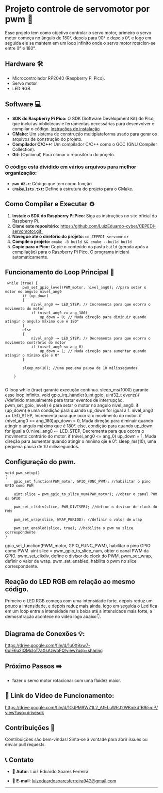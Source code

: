 # Projeto controle de servomotor por pwm 🚀

Esse projeto tem como objetivo controlar o servo motor, primeiro o servo motor começa no ângulo de 180°, depois para 90° e depois 0°, e logo em seguida ele se mantem em um loop infinito onde o servo motor rotacion-se entre 0° e 180°.

## Hardware 🛠️

- Microcontrolador RP2040 (Raspberry Pi Pico).
- Servo motor
- LED RGB.

## Software 💻

* **SDK do Raspberry Pi Pico:** O SDK (Software Development Kit) do Pico, que inclui as bibliotecas e ferramentas necessárias para desenvolver e compilar o código. [Instruções de instalação](https://www.raspberrypi.com/documentation/pico/getting-started/)
* **CMake:** Um sistema de construção multiplataforma usado para gerar os arquivos de construção do projeto.
* **Compilador C/C++:**  Um compilador C/C++ como o GCC (GNU Compiler Collection).
* **Git:** (Opcional) Para clonar o repositório do projeto.


### O código está dividido em vários arquivos para melhor organização:

- **`pwm_02.c`**: Código que tem como função
- **`CMakeLists.txt`:** Define a estrutura do projeto para o CMake.



## Como Compilar e Executar ⚙️

1. **Instale o SDK do Raspberry Pi Pico:** Siga as instruções no site oficial do Raspberry Pi.
2. **Clone este repositório:** https://github.com/LuizEduardo-cyber/CEPEDI-servomotor.git`
3. **Navegue até o diretório do projeto:** `cd CEPEDI-servomotor`
4. **Compile o projeto:** `cmake -B build && cmake --build build`
5. **Copie para o Pico:** Copie o conteúdo da pasta `build` (gerada após a compilação) para o Raspberry Pi Pico. O programa iniciará automaticamente.


## Funcionamento do Loop Principal 🔄 
```
 while (true) {
        pwm_set_gpio_level(PWM_motor, nivel_ang0); //para setar o motor no angulo nivel_ang0
        if (up_down) 
        {
            nivel_ang0 += LED_STEP; // Incrementa para que ocorra o movimento do motor
            if (nivel_ang0 >= ang_180)
                up_down = 0; // Muda direção para diminuir quando atingir o angulo máximo que é 180°
        }
        else
        {
            nivel_ang0 -= LED_STEP; // Decrementa para que ocorra o movimento contrário do motor
            if (nivel_ang0 <= ang_0)
                up_down = 1; // Muda direção para aumentar quando atingir o mínimo qie é 0°
        }
        
        sleep_ms(10); //uma pequena pausa de 10 milissegundos

    }
   
  ```
O loop while (true) garante execução contínua. sleep_ms(1000) garante esse loop infinito.  void gpio_irq_handler(uint gpio, uint32_t events){ //definido manualmente para tratar eventos de interrupção.  pwm_set_gpio_level() é para setar o motor no angulo nivel_ang0.   if (up_down) é uma condição para quando up_down for igual a 1.  nivel_ang0 += LED_STEP,  Incrementa para que ocorra o movimento do motor.  if (nivel_ang0 >= ang_180)up_down = 0, Muda direção para diminuir quando atingir o angulo máximo que é 180°.  else, condição para quando up_down for igual a 0.  nivel_ang0 -= LED_STEP, Decrementa para que ocorra o movimento contrário do motor.    if (nivel_ang0 <= ang_0) up_down = 1,  Muda direção para aumentar quando atingir o mínimo qie é 0°.     sleep_ms(10), uma pequena pausa de 10 milissegundos.

## Configuração do pwm.
```
void pwm_setup()
{
    gpio_set_function(PWM_motor, GPIO_FUNC_PWM); //habilitar o pino GPIO como PWM

    uint slice = pwm_gpio_to_slice_num(PWM_motor); //obter o canal PWM da GPIO

    pwm_set_clkdiv(slice, PWM_DIVISER); //define o divisor de clock do PWM

    pwm_set_wrap(slice, WRAP_PERIOD); //definir o valor de wrap

    pwm_set_enabled(slice, true); //habilita o pwm no slice correspondente
}

  ```
 gpio_set_function(PWM_motor, GPIO_FUNC_PWM), habilitar o pino GPIO como PWM.   uint slice = pwm_gpio_to_slice_num, obter o canal PWM da GPIO.   pwm_set_clkdiv, define o divisor de clock do PWM.   pwm_set_wrap, definir o valor de wrap.    pwm_set_enabled, habilita o pwm no slice correspondente.

## Reação do LED RGB em relação ao  mesmo código.

Primeiro o LED RGB começa com uma intensidade forte, depois reduz um pouco a intensidade, e depois reduz mais ainda, logo em seguida o Led fica em um loop entre a intensidade mais baixa até a intensidade mais forte, a demosntração acontece no video logo abaixo👇.
 
## Diagrama de Conexões 💡:

https://drive.google.com/file/d/1u0X9xw7-6uIE6u2lQMcIoT7aXsAzwbFQ/view?usp=sharing

## Próximo Passos ➡️

- fazer o servo motor rotacionar com uma fluidez maior.
  
 ## 🔗 Link do Vídeo de Funcionamento:
 https://drive.google.com/file/d/1OJPM9WZ1L2_AfELuWRJ2WBmkdfB9j5mP/view?usp=drivesdk

 ## Contribuições 🤝

Contribuições são bem-vindas! Sinta-se à vontade para abrir issues ou enviar pull requests.

## 📞 Contato

- 👤 **Autor**: Luiz Eduardo Soares Ferreira.
 
- 📧 **E-mail**: luizeduardosoaresferreira942@gmail.com 

--- 
